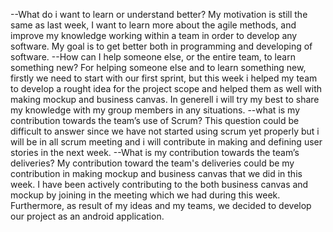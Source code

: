 --What do i want to learn or understand better?
My motivation is still the same as last week, I want to learn more about the agile methods, and improve my knowledge working within a team in order to develop any software. My goal is to get better both in programming and developing of software.
--How can I help someone else, or the entire team, to learn something new?
For helping someone else and to learn something new, firstly we need to start with our first sprint, but this week i helped my team to develop a rought idea for the project scope and helped them as well with making mockup and business canvas. In generell i will try my best to share my knowledge with my group members in any situations.
--what is my contribution towards the team’s use of Scrum?
This question could be difficult to answer since we have not started using scrum yet properly but i will be in all scrum meeting and i will contribute in making and defining user stories in the next week. 
--What is my contribution towards the team’s deliveries?
My contribution toward the team's deliveries could be my contribution in making mockup and business canvas that we did in this week. I have been actively contributing to the both business canvas and mockup by joining in the meeting which we had during this week. Furthermore, as result of my ideas and my teams, we decided to develop our project as an android application.
